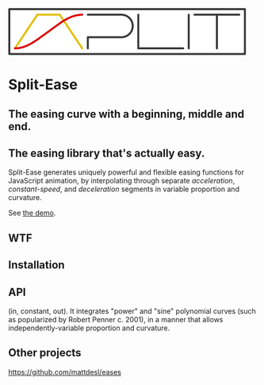 <img src="split-ease.svg" alt="" width="480">

# Split-Ease

## The easing curve with a beginning, middle and end.
## The easing library that's actually easy.

Split-Ease generates uniquely powerful and flexible easing functions for JavaScript animation, by interpolating through separate *acceleration*, *constant-speed*, and *deceleration* segments in variable proportion and curvature.

See [the demo]().

## WTF

## Installation

## API
 (in, constant, out). It integrates "power" and "sine" polynomial curves (such as popularized by Robert Penner c. 2001), in a manner that allows independently-variable proportion and curvature.


## Other projects

https://github.com/mattdesl/eases
